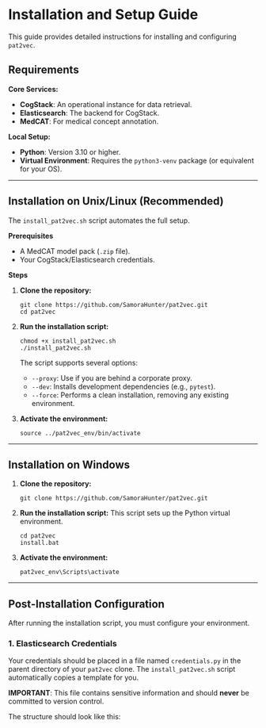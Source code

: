 # Installation and Setup Guide

This guide provides detailed instructions for installing and configuring `pat2vec`.

## Requirements

**Core Services:**
- **CogStack**: An operational instance for data retrieval.
- **Elasticsearch**: The backend for CogStack.
- **MedCAT**: For medical concept annotation.

**Local Setup:**
- **Python**: Version 3.10 or higher.
- **Virtual Environment**: Requires the `python3-venv` package (or equivalent for your OS).

---

## Installation on Unix/Linux (Recommended)

The `install_pat2vec.sh` script automates the full setup.

**Prerequisites**
- A MedCAT model pack (`.zip` file).
- Your CogStack/Elasticsearch credentials.

**Steps**
1.  **Clone the repository:**
    ```shell
    git clone https://github.com/SamoraHunter/pat2vec.git
    cd pat2vec
    ```

2.  **Run the installation script:**
    ```shell
    chmod +x install_pat2vec.sh
    ./install_pat2vec.sh
    ```
    The script supports several options:
    -   `--proxy`: Use if you are behind a corporate proxy.
    -   `--dev`: Installs development dependencies (e.g., `pytest`).
    -   `--force`: Performs a clean installation, removing any existing environment.

3.  **Activate the environment:**
    ```shell
    source ../pat2vec_env/bin/activate
    ```

---

## Installation on Windows

1.  **Clone the repository:**
    ```shell
    git clone https://github.com/SamoraHunter/pat2vec.git
    ```

2.  **Run the installation script:**
    This script sets up the Python virtual environment.
    ```shell
    cd pat2vec
    install.bat
    ```

3.  **Activate the environment:**
    ```shell
    pat2vec_env\Scripts\activate
    ```

---

## Post-Installation Configuration

After running the installation script, you must configure your environment.

### 1. Elasticsearch Credentials

Your credentials should be placed in a file named `credentials.py` in the parent directory of your `pat2vec` clone. The `install_pat2vec.sh` script automatically copies a template for you.

**IMPORTANT**: This file contains sensitive information and should **never** be committed to version control.

The structure should look like this:
